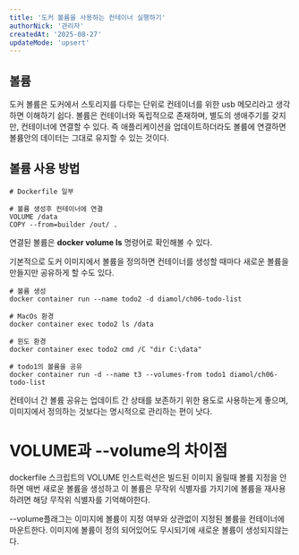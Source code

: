 ```yaml
---
title: '도커 볼륨을 사용하는 컨테이너 실행하기'
authorNick: '관리자'
createdAt: '2025-08-27'
updateMode: 'upsert'
---
```


## 볼륨

도커 볼륨은 도커에서 스토리지를 다루는 단위로 컨테이너를 위한 usb 메모리라고 생각하면 이해하기 쉽다.
볼륨은 컨테이너와 독립적으로 존재하며, 별도의 생애주기를 갖지만, 컨테이너에 연결할 수 있다.
즉 애플리케이션을 업데이트하더라도 볼륨에 연결하면 볼륨안의 데이터는 그대로 유지할 수 있는 것이다.

## 볼륨 사용 방법

```
# Dockerfile 일부

# 볼륨 생성후 컨테이너에 연결
VOLUME /data
COPY --from=builder /out/ .
```

연결된 볼륨은 **docker volume ls** 명령어로 확인해볼 수 있다.

기본적으로 도커 이미지에서 볼륨을 정의하면 컨테이너를 생성할 때마다 새로운 볼륨을 만들지만 공유하게 할 수도 있다.

```
# 볼륨 생성
docker container run --name todo2 -d diamol/ch06-todo-list

# MacOs 환경
docker container exec todo2 ls /data

# 윈도 환경
docker container exec todo2 cmd /C "dir C:\data"

# todo1의 볼륨을 공유
docker container run -d --name t3 --volumes-from todo1 diamol/ch06-todo-list
```

컨테이너 간 볼륨 공유는 업데이트 간 상태를 보존하기 위한 용도로 사용하는게 좋으며, 이미지에서 정의하는 것보다는 명시적으로 관리하는 편이 낫다.

# VOLUME과 --volume의 차이점

dockerfile 스크립트의 VOLUME 인스트럭션은 빌드된 이미지 올릴때 볼륨 지정을 안하면 매번 새로운 볼륨을 생성하고 이 볼륨은 무작위 식별자를 가지기에
볼륨을 재사용하려면 해당 무작위 식별자를 기억해야한다.

--volume플래그는 이미지에 볼륨이 지정 여부와 상관없이 지정된 볼륨을 컨테이너에 마운트한다.
이미지에 볼륨이 정의 되어있어도 무시되기에 새로운 볼륨이 생성되지않는다.
